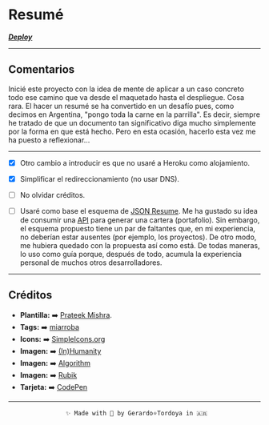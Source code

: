# Resumé

**_[Deploy](https://zherar7ordoya.vercel.app/)_**

---

## Comentarios

Inicié este proyecto con la idea de mente de aplicar a un caso concreto todo ese
camino que va desde el maquetado hasta el despliegue.
Cosa rara. El hacer un resumé se ha convertido en un desafío pues, como decimos
en Argentina, "pongo toda la carne en la parrilla". Es decir, siempre he tratado
de que un documento tan significativo diga mucho simplemente por la forma en que
está hecho.
Pero en esta ocasión, hacerlo esta vez me ha puesto a reflexionar...


---

-   [x] Otro cambio a introducir es que no usaré a Heroku como alojamiento.

-   [x] Simplificar el redireccionamiento (no usar DNS).

-   [ ] No olvidar créditos.

-   [ ] Usaré como base el esquema de
        [JSON Resume](https://jsonresume.org/schema/). Me ha gustado su idea de
        consumir una [API](https://zherar7ordoya.github.io/resume/index.json)
        para generar una cartera (portafolio). Sin embargo, el esquema propuesto
        tiene un par de faltantes que, en mi experiencia, no deberían estar
        ausentes (por ejemplo, los proyectos). De otro modo, me hubiera quedado
        con la propuesta así como está. De todas maneras, lo uso como guía
        porque, después de todo, acumula la experiencia personal de muchos otros
        desarrolladores.

---

## Créditos

- **Plantilla:** ➡️ [Prateek Mishra](https://github.com/0xPrateek/Portfolio-Template).
- **Tags:**      ➡️ [miarroba](https://metatags.miarroba.com/)
- **Icons:**     ➡️  [SimpleIcons.org](https://simpleicons.org/)
- **Imagen:**    ➡️  [(In)Humanity](https://electricathenaeum.com/2019/08/13/inhumanity/)
- **Imagen:**    ➡️  [Algorithm](https://dribbble.com/shots/5819252-Machine-Learning-Algorithm)
- **Imagen:**    ➡️  [Rubik](http://universo.math.org.mx/2016-1/Rubik/rubikfiguras/)
- **Tarjeta:**   ➡️  [CodePen](https://codepen.io/faelplg/pen/MWwxred)
---

                    ✨ Made with 🧡 by Gerardo⭐Tordoya in 🇦🇷
